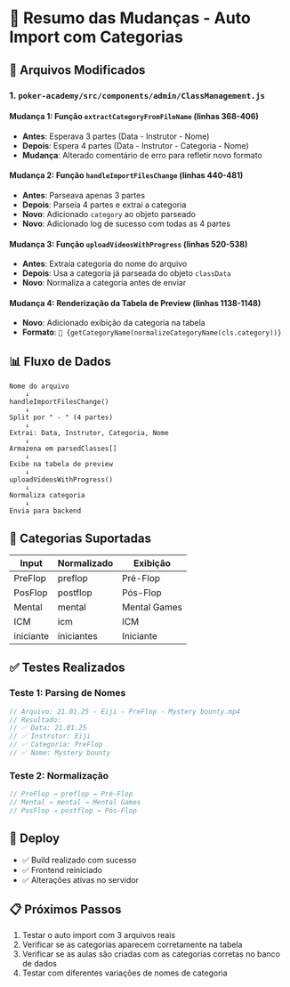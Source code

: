 # 📝 Resumo das Mudanças - Auto Import com Categorias

## 🔧 Arquivos Modificados

### 1. `poker-academy/src/components/admin/ClassManagement.js`

#### Mudança 1: Função `extractCategoryFromFileName` (linhas 368-406)
- **Antes**: Esperava 3 partes (Data - Instrutor - Nome)
- **Depois**: Espera 4 partes (Data - Instrutor - Categoria - Nome)
- **Mudança**: Alterado comentário de erro para refletir novo formato

#### Mudança 2: Função `handleImportFilesChange` (linhas 440-481)
- **Antes**: Parseava apenas 3 partes
- **Depois**: Parseia 4 partes e extrai a categoria
- **Novo**: Adicionado `category` ao objeto parseado
- **Novo**: Adicionado log de sucesso com todas as 4 partes

#### Mudança 3: Função `uploadVideosWithProgress` (linhas 520-538)
- **Antes**: Extraía categoria do nome do arquivo
- **Depois**: Usa a categoria já parseada do objeto `classData`
- **Novo**: Normaliza a categoria antes de enviar

#### Mudança 4: Renderização da Tabela de Preview (linhas 1138-1148)
- **Novo**: Adicionado exibição da categoria na tabela
- **Formato**: `📂 {getCategoryName(normalizeCategoryName(cls.category))}`

## 📊 Fluxo de Dados

```
Nome do arquivo
    ↓
handleImportFilesChange()
    ↓
Split por " - " (4 partes)
    ↓
Extrai: Data, Instrutor, Categoria, Nome
    ↓
Armazena em parsedClasses[]
    ↓
Exibe na tabela de preview
    ↓
uploadVideosWithProgress()
    ↓
Normaliza categoria
    ↓
Envia para backend
```

## 🎯 Categorias Suportadas

| Input | Normalizado | Exibição |
|-------|-------------|----------|
| PreFlop | preflop | Pré-Flop |
| PosFlop | postflop | Pós-Flop |
| Mental | mental | Mental Games |
| ICM | icm | ICM |
| iniciante | iniciantes | Iniciante |

## ✅ Testes Realizados

### Teste 1: Parsing de Nomes
```javascript
// Arquivo: 21.01.25 - Eiji - PreFlop - Mystery bounty.mp4
// Resultado:
// ✅ Data: 21.01.25
// ✅ Instrutor: Eiji
// ✅ Categoria: PreFlop
// ✅ Nome: Mystery bounty
```

### Teste 2: Normalização
```javascript
// PreFlop → preflop → Pré-Flop
// Mental → mental → Mental Games
// PosFlop → postflop → Pós-Flop
```

## 🚀 Deploy

- ✅ Build realizado com sucesso
- ✅ Frontend reiniciado
- ✅ Alterações ativas no servidor

## 📋 Próximos Passos

1. Testar o auto import com 3 arquivos reais
2. Verificar se as categorias aparecem corretamente na tabela
3. Verificar se as aulas são criadas com as categorias corretas no banco de dados
4. Testar com diferentes variações de nomes de categoria

